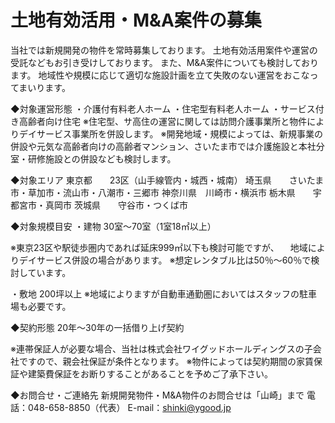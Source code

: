 # 土地有効活用・M&A案件の募集
当社では新規開発の物件を常時募集しております。
土地有効活用案件や運営の受託などもお引き受けしております。
また、M&A案件についても検討しております。
地域性や規模に応じて適切な施設計画を立て失敗のない運営をおこなってまいります。

◆対象運営形態
・介護付有料老人ホーム
・住宅型有料老人ホーム
・サービス付き高齢者向け住宅
※住宅型、サ高住の運営に関しては訪問介護事業所と物件によりデイサービス事業所を併設します。
※開発地域・規模によっては、新規事業の併設や元気な高齢者向けの高齢者マンション、さいたま市では介護施設と本社分室・研修施設との併設なども検討します。

◆対象エリア
東京都　　23区（山手線管内・城西・城南）
埼玉県　　さいたま市・草加市・流山市・八潮市・三郷市
神奈川県　川崎市・横浜市
栃木県　　宇都宮市・真岡市
茨城県　　守谷市・つくば市

◆対象規模目安
・建物
30室～70室（1室18㎡以上）

※東京23区や駅徒歩圏内であれば延床999㎡以下も検討可能ですが、
　地域によりデイサービス併設の場合があります。
※想定レンタブル比は50％～60％で検討しています。

・敷地
200坪以上
※地域によりますが自動車通勤圏においてはスタッフの駐車場も必要です。


◆契約形態
20年～30年の一括借り上げ契約

※連帯保証人が必要な場合、当社は株式会社ワイグッドホールディングスの子会社ですので、親会社保証が条件となります。
※物件によっては契約期間の家賃保証や建築費保証をお断りすることがあることを予めご了承下さい。

◆お問合せ・ご連絡先
新規開発物件・M&A物件のお問合せは「山崎」まで
電　話：048-658-8850（代表）
E-mail：shinki@ygood.jp

